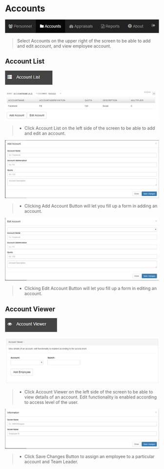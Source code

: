 # Accounts
![Image](img/accounts1.png)
>
>Select Accounts on the upper right of the screen to be able to add and edit account, and view employee account.
>
## Account List
![Image](img/accounts2.png)
>
![Image](img/accounts3.png)
>
> + Click Account List on the left side of the screen to be able to add and edit an account.
>
![Image](img/accounts4.png)
> 
> + Clicking Add Account Button will let you fill up a form in adding an account.
>
![Image](img/accounts5.png)
> 
> + Clicking Edit Account Button will let you fill up a form in editing an account.
>
>
## Account Viewer
![Image](img/accounts6.png)
>
![Image](img/accounts7.png)
>
> + Click Account Viewer on the left side of the screen to be able to view details of an account. Edit functionality is enabled according to access level of the user.
>
![Image](img/accounts8.png)
>
> + Click Save Changes Button to assign an employee to a particular account and Team Leader.